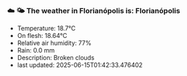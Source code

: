 ### ☁️ 🌤️  The weather in Florianópolis is: Florianópolis

- Temperature: 18.7°C
- On flesh: 18.64°C
- Relative air humidity: 77%
- Rain: 0.0 mm
- Description: Broken clouds
- last updated: 2025-06-15T01:42:33.476402
